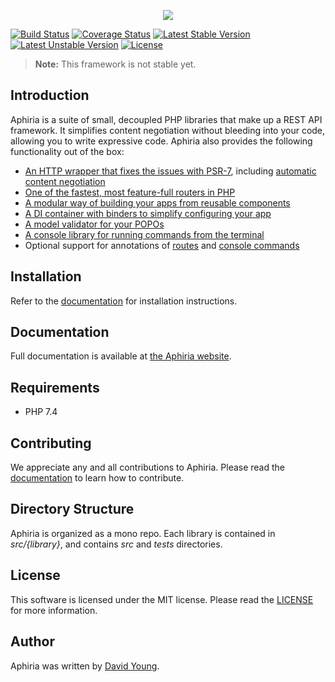 <p align="center"><a href="https://www.aphiria.com" target="_blank" title="Aphiria"><img src="https://www.aphiria.com/images/aphiria-logo.svg"></a></p>

<p align="center">

[![Build Status](https://travis-ci.com/aphiria/aphiria.svg)](https://travis-ci.com/aphiria/aphiria)
[![Coverage Status](https://coveralls.io/repos/github/aphiria/aphiria/badge.svg?branch=master)](https://coveralls.io/github/aphiria/aphiria?branch=master)
[![Latest Stable Version](https://poser.pugx.org/aphiria/aphiria/v/stable.svg)](https://packagist.org/packages/aphiria/aphiria)
[![Latest Unstable Version](https://poser.pugx.org/aphiria/aphiria/v/unstable.svg)](https://packagist.org/packages/aphiria/aphiria)
[![License](https://poser.pugx.org/aphiria/aphiria/license.svg)](https://packagist.org/packages/aphiria/aphiria)

</p>

> **Note:** This framework is not stable yet.

## Introduction

Aphiria is a suite of small, decoupled PHP libraries that make up a REST API framework.  It simplifies content negotiation without bleeding into your code, allowing you to write expressive code.  Aphiria also provides the following functionality out of the box:

* <a href="https://www.aphiria.com/docs/master/http-requests.html" target="_blank">An HTTP wrapper that fixes the issues with PSR-7</a>, including <a href="https://www.aphiria.com/docs/master/content-negotiation.html" target="_blank">automatic content negotiation</a>
* <a href="https://www.aphiria.com/docs/master/routing.html" target="_blank">One of the fastest, most feature-full routers in PHP</a>
* <a href="https://www.aphiria.com/docs/master/application-builders.html" target="_blank">A modular way of building your apps from reusable components</a>
* <a href="https://www.aphiria.com/docs/master/di-container.html" target="_blank">A DI container with binders to simplify configuring your app</a>
* <a href="https://www.aphiria.com/docs/master/validation.html" target="_blank">A model validator for your POPOs</a>
* <a href="https://www.aphiria.com/docs/master/console.html" target="_blank">A console library for running commands from the terminal</a>
* Optional support for annotations of <a href="https://www.aphiria.com/docs/master/routing.html#route-annotations" target="_blank">routes</a> and <a href="https://www.aphiria.com/docs/master/console.html#command-annotations" target="_blank">console commands</a>

## Installation

Refer to the [documentation](https://www.aphiria.com/docs/master/installation.html) for installation instructions.

## Documentation

Full documentation is available at <a href="https://www.aphiria.com" target="_blank">the Aphiria website</a>.

## Requirements

* PHP 7.4

## Contributing

We appreciate any and all contributions to Aphiria.  Please read the [documentation](https://www.aphiria.com/docs/master/contributing.html) to learn how to contribute.

## Directory Structure

Aphiria is organized as a mono repo.  Each library is contained in _src/{library}_, and contains _src_ and _tests_ directories.

## License

This software is licensed under the MIT license.  Please read the [LICENSE](LICENSE.md) for more information.

## Author

Aphiria was written by [David Young](https://github.com/davidbyoung).

